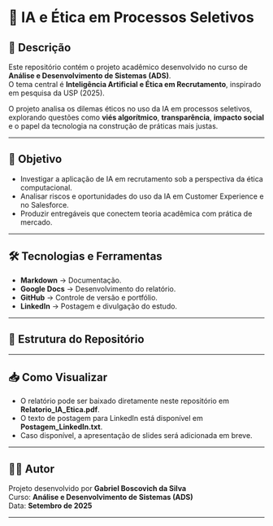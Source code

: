# 🤖 IA e Ética em Processos Seletivos

## 📘 Descrição
Este repositório contém o projeto acadêmico desenvolvido no curso de **Análise e Desenvolvimento de Sistemas (ADS)**.  
O tema central é **Inteligência Artificial e Ética em Recrutamento**, inspirado em pesquisa da USP (2025).  

O projeto analisa os dilemas éticos no uso da IA em processos seletivos, explorando questões como **viés algorítmico**, **transparência**, **impacto social** e o papel da tecnologia na construção de práticas mais justas.

---

## 🎯 Objetivo
- Investigar a aplicação de IA em recrutamento sob a perspectiva da ética computacional.  
- Analisar riscos e oportunidades do uso da IA em Customer Experience e no Salesforce.  
- Produzir entregáveis que conectem teoria acadêmica com prática de mercado.

---

## 🛠️ Tecnologias e Ferramentas
- **Markdown** → Documentação.  
- **Google Docs** → Desenvolvimento do relatório.  
- **GitHub** → Controle de versão e portfólio.  
- **LinkedIn** → Postagem e divulgação do estudo.  

---

## 📂 Estrutura do Repositório

---

## 📥 Como Visualizar
- O relatório pode ser baixado diretamente neste repositório em **Relatorio_IA_Etica.pdf**.  
- O texto de postagem para LinkedIn está disponível em **Postagem_LinkedIn.txt**.  
- Caso disponível, a apresentação de slides será adicionada em breve.

---

## 👨‍🎓 Autor
Projeto desenvolvido por **Gabriel Boscovich da Silva**  
Curso: **Análise e Desenvolvimento de Sistemas (ADS)**  
Data: **Setembro de 2025**  

---

